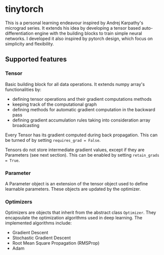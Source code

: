 # tinytorch

This is a personal learning endeavour inspired by Andrej Karpathy's micrograd series. It extends his idea by developing a tensor based auto-differentiation engine with the building blocks to train simple neural networks. I developed it also inspired by pytorch design, which focus on simplicity and flexibility. 

## Supported features

### Tensor
Basic building block for all data operations. It extends numpy array's functionalities by:
- defining tensor operations and their gradient computations methods
- keeping track of the computational graph
- defining methods for automatic gradient computation in the backward pass
- defining gradient accumulation rules taking into consideration array broadcasting 

Every Tensor has its gradient computed during back propagation. This can be turned of by setting `requires_grad = False`.

Tensors do not store intermediate gradient values, except if they are Parameters (see next section). This can be enabled by setting `retain_grads = True`.

### Parameter
A Parameter object is an extension of the tensor object used to define learnable parameters. These objects are updated by the optimizer. 

### Optimizers
Optimizers are objects that inherit from the abstract class `Optimizer`. They encapsulate the optimization algorithms used in deep learning. The implemented algorithms include:
- Gradient Descent
- Stochastic Gradient Descent
- Root Mean Square Propagation (RMSProp)
- Adam 